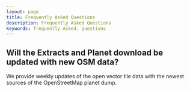 ```yaml
---
layout: page
title: Frequently Asked Questions
description: Frequently Asked Questions
keywords: frequently Asked, questions
---
```


## Will the Extracts and Planet download be updated with new OSM data?

We provide weekly updates of the open vector tile data with the newest sources of the OpenStreetMap planet dump.


